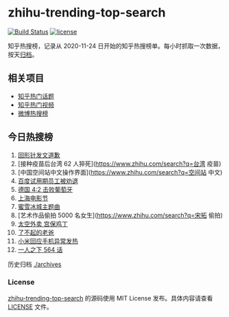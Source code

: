 # zhihu-trending-top-search

[![Build Status](https://github.com/justjavac/zhihu-trending-top-search/workflows/ci/badge.svg?branch=main)](https://github.com/justjavac/zhihu-trending-top-search/actions)
[![license](https://img.shields.io/github/license/justjavac/zhihu-trending-top-search)](https://github.com/justjavac/zhihu-trending-top-search/blob/main/LICENSE)

知乎热搜榜，记录从 2020-11-24 日开始的知乎热搜榜单。每小时抓取一次数据，按天[归档](./archives)。

## 相关项目

- [知乎热门话题](https://github.com/justjavac/zhihu-trending-hot-questions)
- [知乎热门视频](https://github.com/justjavac/zhihu-trending-hot-video)
- [微博热搜榜](https://github.com/justjavac/weibo-trending-hot-search)

## 今日热搜榜

<!-- BEGIN -->
<!-- 最后更新时间 Sun Jun 20 2021 21:17:38 GMT+0800 (China Standard Time) -->

1. [回形针发文道歉](https://www.zhihu.com/search?q=回形针道歉)
2. [接种疫苗后台湾 62 人猝死](https://www.zhihu.com/search?q=台湾 疫苗)
3. [中国空间站中文操作界面](https://www.zhihu.com/search?q=空间站 中文)
4. [百度试用期员工被劝退](https://www.zhihu.com/search?q=百度员工被劝退)
5. [德国 4:2 击败葡萄牙](https://www.zhihu.com/search?q=德国队)
6. [上海电影节](https://www.zhihu.com/search?q=上海电影节)
7. [蜜雪冰城主题曲](https://www.zhihu.com/search?q=蜜雪冰城)
8. [艺术作品偷拍 5000 名女生](https://www.zhihu.com/search?q=宋拓 偷拍)
9. [太空外卖 宫保鸡丁](https://www.zhihu.com/search?q=太空外卖)
10. [了不起的老爸](https://www.zhihu.com/search?q=了不起的老爸)
11. [小米回应手机异常发热](https://www.zhihu.com/search?q=小米)
12. [一人之下 564 话](https://www.zhihu.com/search?q=一人之下)

<!-- END -->

历史归档 [./archives](./archives)

### License

[zhihu-trending-top-search](https://github.com/justjavac/zhihu-trending-top-search)
的源码使用 MIT License 发布。具体内容请查看 [LICENSE](./LICENSE) 文件。
